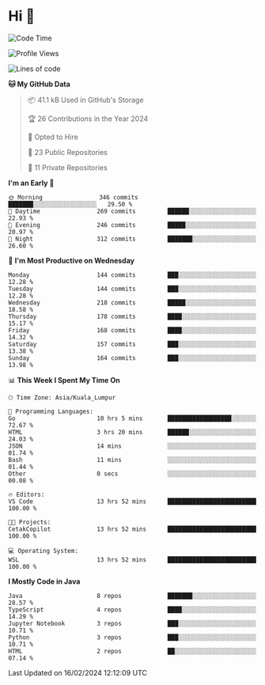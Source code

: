 <h1>Hi 👋</h1>

<!--START_SECTION:waka-->
![Code Time](http://img.shields.io/badge/Code%20Time-490%20hrs%2016%20mins-blue)

![Profile Views](http://img.shields.io/badge/Profile%20Views-0-blue)

![Lines of code](https://img.shields.io/badge/From%20Hello%20World%20I%27ve%20Written-1.2%20million%20lines%20of%20code-blue)

**🐱 My GitHub Data** 

> 📦 41.1 kB Used in GitHub's Storage 
 > 
> 🏆 26 Contributions in the Year 2024
 > 
> 💼 Opted to Hire
 > 
> 📜 23 Public Repositories 
 > 
> 🔑 11 Private Repositories 
 > 
**I'm an Early 🐤** 

```text
🌞 Morning                346 commits         ███████░░░░░░░░░░░░░░░░░░   29.50 % 
🌆 Daytime                269 commits         ██████░░░░░░░░░░░░░░░░░░░   22.93 % 
🌃 Evening                246 commits         █████░░░░░░░░░░░░░░░░░░░░   20.97 % 
🌙 Night                  312 commits         ███████░░░░░░░░░░░░░░░░░░   26.60 % 
```
📅 **I'm Most Productive on Wednesday** 

```text
Monday                   144 commits         ███░░░░░░░░░░░░░░░░░░░░░░   12.28 % 
Tuesday                  144 commits         ███░░░░░░░░░░░░░░░░░░░░░░   12.28 % 
Wednesday                218 commits         █████░░░░░░░░░░░░░░░░░░░░   18.58 % 
Thursday                 178 commits         ████░░░░░░░░░░░░░░░░░░░░░   15.17 % 
Friday                   168 commits         ████░░░░░░░░░░░░░░░░░░░░░   14.32 % 
Saturday                 157 commits         ███░░░░░░░░░░░░░░░░░░░░░░   13.38 % 
Sunday                   164 commits         ███░░░░░░░░░░░░░░░░░░░░░░   13.98 % 
```


📊 **This Week I Spent My Time On** 

```text
🕑︎ Time Zone: Asia/Kuala_Lumpur

💬 Programming Languages: 
Go                       10 hrs 5 mins       ██████████████████░░░░░░░   72.67 % 
HTML                     3 hrs 20 mins       ██████░░░░░░░░░░░░░░░░░░░   24.03 % 
JSON                     14 mins             ░░░░░░░░░░░░░░░░░░░░░░░░░   01.74 % 
Bash                     11 mins             ░░░░░░░░░░░░░░░░░░░░░░░░░   01.44 % 
Other                    0 secs              ░░░░░░░░░░░░░░░░░░░░░░░░░   00.08 % 

🔥 Editors: 
VS Code                  13 hrs 52 mins      █████████████████████████   100.00 % 

🐱‍💻 Projects: 
CetakCopilot             13 hrs 52 mins      █████████████████████████   100.00 % 

💻 Operating System: 
WSL                      13 hrs 52 mins      █████████████████████████   100.00 % 
```

**I Mostly Code in Java** 

```text
Java                     8 repos             ███████░░░░░░░░░░░░░░░░░░   28.57 % 
TypeScript               4 repos             ████░░░░░░░░░░░░░░░░░░░░░   14.29 % 
Jupyter Notebook         3 repos             ███░░░░░░░░░░░░░░░░░░░░░░   10.71 % 
Python                   3 repos             ███░░░░░░░░░░░░░░░░░░░░░░   10.71 % 
HTML                     2 repos             ██░░░░░░░░░░░░░░░░░░░░░░░   07.14 % 
```




 Last Updated on 16/02/2024 12:12:09 UTC
<!--END_SECTION:waka-->
